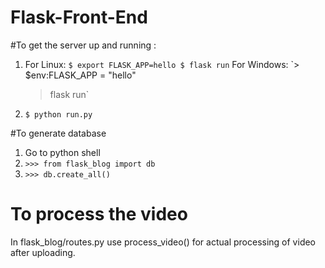 # Flask-Front-End

#To get the server up and running :
1) For Linux:
   `$ export FLASK_APP=hello
    $ flask run`
   For Windows:
   `> $env:FLASK_APP = "hello"
    > flask run`
2) `$ python run.py`

#To generate database
1) Go to python shell
2) `>>> from flask_blog import db`
3) `>>> db.create_all()`

# To process the video
In flask_blog/routes.py use process_video() for actual processing of video after uploading.
